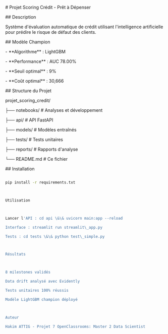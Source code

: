 \# Projet Scoring Crédit - Prêt à Dépenser



\## Description

Système d'évaluation automatique de crédit utilisant l'intelligence artificielle pour prédire le risque de défaut des clients.



\## Modèle Champion

\- \*\*Algorithme\*\* : LightGBM

\- \*\*Performance\*\* : AUC 78.00%

\- \*\*Seuil optimal\*\* : 9%

\- \*\*Coût optimal\*\* : 30,666



\## Structure du Projet



projet\_scoring\_credit/

├── notebooks/              # Analyses et développement

├── api/                     # API FastAPI

├── models/                  # Modèles entraînés

├── tests/                   # Tests unitaires

├── reports/                 # Rapports d'analyse

└── README.md               # Ce fichier



\## Installation

```bash

pip install -r requirements.txt



Utilisation



Lancer l'API : cd api \&\& uvicorn main:app --reload

Interface : streamlit run streamlit\_app.py

Tests : cd tests \&\& python test\_simple.py



Résultats



8 milestones validés

Data drift analysé avec Evidently

Tests unitaires 100% réussis

Modèle LightGBM champion déployé



Auteur

Hakim ATTIG - Projet 7 OpenClassrooms: Master 2 Data Scientist 

